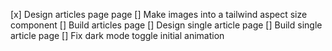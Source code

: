 [x] Design articles page page
[] Make images into a tailwind aspect size component
[] Build articles page
[] Design single article page
[] Build single article page
[] Fix dark mode toggle initial animation
